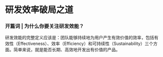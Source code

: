 # 研发效率破局之道

### 开篇词 | 为什么你要关注研发效能？

研发效能的完整定义应该是：团队能够持续地为用户产生有效价值的效率，包括有效性（Effectiveness）、效率（Efficiency）和可持续性（Sustainability）三个方面。简单来说，就是能否长期、高效地开发出有价值的产品。
